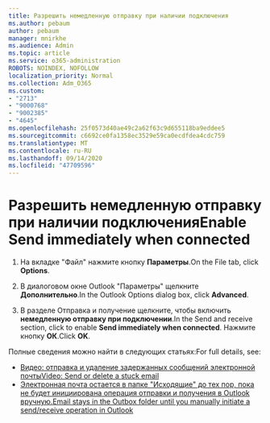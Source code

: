 ```yaml
---
title: Разрешить немедленную отправку при наличии подключения
ms.author: pebaum
author: pebaum
manager: mnirkhe
ms.audience: Admin
ms.topic: article
ms.service: o365-administration
ROBOTS: NOINDEX, NOFOLLOW
localization_priority: Normal
ms.collection: Adm_O365
ms.custom:
- "2713"
- "9000768"
- "9002385"
- "4645"
ms.openlocfilehash: 25f0573d40ae49c2a62f63c9d655118ba9eddee5
ms.sourcegitcommit: c6692ce0fa1358ec3529e59ca0ecdfdea4cdc759
ms.translationtype: MT
ms.contentlocale: ru-RU
ms.lasthandoff: 09/14/2020
ms.locfileid: "47709596"
---
```

# <a name="enable-send-immediately-when-connected"></a><span data-ttu-id="bc4bb-102">Разрешить немедленную отправку при наличии подключения</span><span class="sxs-lookup"><span data-stu-id="bc4bb-102">Enable Send immediately when connected</span></span>
 
1. <span data-ttu-id="bc4bb-103">На вкладке "Файл" нажмите кнопку **Параметры**.</span><span class="sxs-lookup"><span data-stu-id="bc4bb-103">On the File tab, click **Options**.</span></span>

2. <span data-ttu-id="bc4bb-104">В диалоговом окне Outlook "Параметры" щелкните **Дополнительно**.</span><span class="sxs-lookup"><span data-stu-id="bc4bb-104">In the Outlook Options dialog box, click **Advanced**.</span></span>

3. <span data-ttu-id="bc4bb-105">В разделе Отправка и получение щелкните, чтобы включить **немедленную отправку при подключении**.</span><span class="sxs-lookup"><span data-stu-id="bc4bb-105">In the Send and receive section, click to enable **Send immediately when connected**.</span></span> <span data-ttu-id="bc4bb-106">Нажмите кнопку **ОК**.</span><span class="sxs-lookup"><span data-stu-id="bc4bb-106">Click **OK**.</span></span>

<span data-ttu-id="bc4bb-107">Полные сведения можно найти в следующих статьях:</span><span class="sxs-lookup"><span data-stu-id="bc4bb-107">For full details, see:</span></span>
- [<span data-ttu-id="bc4bb-108">Видео: отправка и удаление задержанных сообщений электронной почты</span><span class="sxs-lookup"><span data-stu-id="bc4bb-108">Video: Send or delete a stuck email</span></span>](https://support.office.com/article/Video-Send-or-delete-an-email-stuck-in-your-outbox-26d5d34a-4e5f-444a-a9e8-44db04a94dec) 
- [<span data-ttu-id="bc4bb-109">Электронная почта остается в папке "Исходящие" до тех пор, пока не будет инициирована операция отправки и получения в Outlook вручную.</span><span class="sxs-lookup"><span data-stu-id="bc4bb-109">Email stays in the Outbox folder until you manually initiate a send/receive operation in Outlook</span></span>](https://support.microsoft.com/help/2797572/email-stays-in-the-outbox-folder-until-you-manually-initiate-a-send-re)

